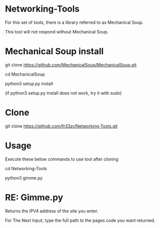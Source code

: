 # Networking-Tools

For this set of tools, there is a library referred to as Mechanical Soup.

This tool will not respond without Mechanical Soup.

# Mechanical Soup install

git clone https://github.com/MechanicalSoup/MechanicalSoup.git

cd MechanicalSoup

python3 setup.py install

(if python3 setup.py install does not work, try it with sudo)

# Clone

git clone https://github.com/fr33zr/Networking-Tools.git

# Usage

Execute these below commands to use tool after cloning

cd Networking-Tools

python3 gimme.py

# RE: Gimme.py

Returns the IPV4 address of the site you enter.

For The Next Input, type the full path to the pages code you want returned.
